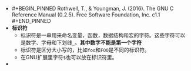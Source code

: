 - #+BEGIN_PINNED
  Rothwell, T., & Youngman, J. (2016). The GNU C Reference Manual (0.2.5). Free Software Foundation, Inc. c1.1
  #+END_PINNED
- **标识符**
	- 标识符是一串用来命名变量，函数，数据结构和宏的字符。这些字符可以是数字、字母和下划线`_`。**其中数字不能是第一个字符**
	- 标识符是区分大小写的，比如`foo`和`FOO`是不同的标识符。
	- 在GNU扩展里字符`$`也可以放在标识符里。
-
